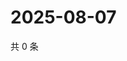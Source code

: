 # 2025-08-07

共 0 条

<!-- BEGIN ZHIHUVIDEO -->
<!-- 最后更新时间 Thu Aug 07 2025 14:20:11 GMT+0800 (China Standard Time) -->

<!-- END ZHIHUVIDEO -->
